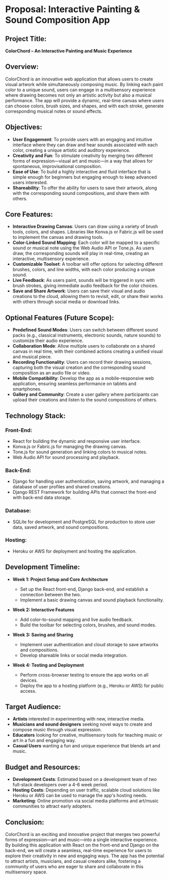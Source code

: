 # Proposal: Interactive Painting & Sound Composition App

## Project Title:
**ColorChord – An Interactive Painting and Music Experience**

## Overview:
ColorChord is an innovative web application that allows users to create visual artwork while simultaneously composing music. By linking each paint color to a unique sound, users can engage in a multisensory experience where drawing becomes not only an artistic activity but also a musical performance. The app will provide a dynamic, real-time canvas where users can choose colors, brush sizes, and shapes, and with each stroke, generate corresponding musical notes or sound effects.

## Objectives:
- **User Engagement**: To provide users with an engaging and intuitive interface where they can draw and hear sounds associated with each color, creating a unique artistic and auditory experience.
- **Creativity and Fun**: To stimulate creativity by merging two different forms of expression—visual art and music—in a way that allows for spontaneous, improvisational composition.
- **Ease of Use**: To build a highly interactive and fluid interface that is simple enough for beginners but engaging enough to keep advanced users interested.
- **Shareability**: To offer the ability for users to save their artwork, along with the corresponding sound compositions, and share them with others.

## Core Features:
- **Interactive Drawing Canvas**: Users can draw using a variety of brush tools, colors, and shapes. Libraries like Konva.js or Fabric.js will be used to implement the canvas and drawing tools.
- **Color-Linked Sound Mapping**: Each color will be mapped to a specific sound or musical note using the Web Audio API or Tone.js. As users draw, the corresponding sounds will play in real-time, creating an interactive, multisensory experience.
- **Customizable Toolset**: A toolbar will offer options for selecting different brushes, colors, and line widths, with each color producing a unique sound.
- **Live Feedback**: As users paint, sounds will be triggered in sync with brush strokes, giving immediate audio feedback for the color choices.
- **Save and Share Artwork**: Users can save their visual and audio creations to the cloud, allowing them to revisit, edit, or share their works with others through social media or download links.

## Optional Features (Future Scope):
- **Predefined Sound Modes**: Users can switch between different sound packs (e.g., classical instruments, electronic sounds, nature sounds) to customize their audio experience.
- **Collaboration Mode**: Allow multiple users to collaborate on a shared canvas in real time, with their combined actions creating a unified visual and musical piece.
- **Recording Functionality**: Users can record their drawing sessions, capturing both the visual creation and the corresponding sound composition as an audio file or video.
- **Mobile Compatibility**: Develop the app as a mobile-responsive web application, ensuring seamless performance on tablets and smartphones.
- **Gallery and Community**: Create a user gallery where participants can upload their creations and listen to the sound compositions of others.

## Technology Stack:

### Front-End:
- React for building the dynamic and responsive user interface.
- Konva.js or Fabric.js for managing the drawing canvas.
- Tone.js for sound generation and linking colors to musical notes.
- Web Audio API for sound processing and playback.

### Back-End:
- Django for handling user authentication, saving artwork, and managing a database of user profiles and shared creations.
- Django REST Framework for building APIs that connect the front-end with back-end data storage.

### Database:
- SQLite for development and PostgreSQL for production to store user data, saved artwork, and sound compositions.

### Hosting:
- Heroku or AWS for deployment and hosting the application.

## Development Timeline:

- **Week 1: Project Setup and Core Architecture**
  - Set up the React front-end, Django back-end, and establish a connection between the two.
  - Implement a basic drawing canvas and sound playback functionality.
  
- **Week 2: Interactive Features**
  - Add color-to-sound mapping and live audio feedback.
  - Build the toolbar for selecting colors, brushes, and sound modes.
  
- **Week 3: Saving and Sharing**
  - Implement user authentication and cloud storage to save artworks and compositions.
  - Develop shareable links or social media integration.
  
- **Week 4: Testing and Deployment**
  - Perform cross-browser testing to ensure the app works on all devices.
  - Deploy the app to a hosting platform (e.g., Heroku or AWS) for public access.

## Target Audience:
- **Artists** interested in experimenting with new, interactive media.
- **Musicians and sound designers** seeking novel ways to create and compose music through visual expression.
- **Educators** looking for creative, multisensory tools for teaching music or art in a fun and engaging way.
- **Casual Users** wanting a fun and unique experience that blends art and music.

## Budget and Resources:
- **Development Costs**: Estimated based on a development team of two full-stack developers over a 4-6 week period.
- **Hosting Costs**: Depending on user traffic, scalable cloud solutions like Heroku or AWS can be used to manage the app's hosting needs.
- **Marketing**: Online promotion via social media platforms and art/music communities to attract early adopters.

## Conclusion:
ColorChord is an exciting and innovative project that merges two powerful forms of expression—art and music—into a single interactive experience. By building this application with React on the front-end and Django on the back-end, we will create a seamless, real-time experience for users to explore their creativity in new and engaging ways. The app has the potential to attract artists, musicians, and casual creators alike, fostering a community of users who are eager to share and collaborate in this multisensory space.

